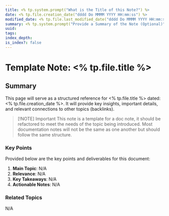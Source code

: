 ```yaml
---
title: <% tp.system.prompt("What is the Title of this Note?") %>
date: <% tp.file.creation_date("dddd Do MMMM YYYY HH:mm:ss") %>
modified_date: <% tp.file.last_modified_date("dddd Do MMMM YYYY HH:mm:ss") %>
summary: <% tp.system.prompt("Provide a Summary of the Note (Optional)") %>
uuid: 
tags: 
index_depth: 
is_index?: false
---
```

# Template Note: <% tp.file.title %>

## Summary

This page will serve as a structured reference for <% tp.file.title %> dated: <% tp.file.creation_date %>. It will provide key insights, important details, and relevant connections to other topics (backlinks). 

> [!NOTE] Important
> This note is a template for a doc note, it should be refactored to meet the needs of the
> topic being introduced. Most documentation notes will not be the same as one another but
> should follow the same structure.

### Key Points
Provided below are the key points and deliverables for this document:
1. **Main Topic**: N/A
2. **Relevance**: N/A
3. **Key Takeaways**: N/A
4. **Actionable Notes**: N/A

### Related Topics
N/A

